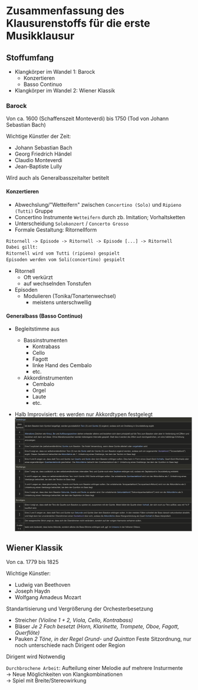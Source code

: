 
# Zusammenfassung des Klausurenstoffs für die erste Musikklausur

## Stoffumfang

* Klangkörper im Wandel 1: Barock
	* Konzertieren
	* Basso Continuo
* Klangkörper im Wandel 2: Wiener Klassik

### Barock

Von ca. 1600 (Schaffenszeit Monteverdi) bis 1750 (Tod von Johann Sebastian Bach)

Wichtige Künstler der Zeit:
* Johann Sebastian Bach
* Georg Friedrich Händel
* Claudio Monteverdi
* Jean-Baptiste Lully

Wird auch als Generalbasszeitalter betitelt

#### Konzertieren

* Abwechslung/"Wetteifern" zwischen `Concertino (Solo)` und `Ripieno (Tutti)` Gruppe
* Concertino Instrumente `Wetteifern` durch zb. Imitation; Vorhaltsketten
* Unterscheidung `Solokonzert` / `Concerto Grosso`
* Formale Gestaltung: Ritornellform 

```default
Ritornell -> Episode -> Ritornell -> Episode [...] -> Ritornell
Dabei gillt:
Ritornell wird vom Tutti (ripieno) gespielt
Episoden werden vom Soli(concertino) gespielt
```
* Ritornell
	* Oft verkürzt 
	* auf wechselnden Tonstufen
* Episoden
	* Modulieren (Tonika/Tonartenwechsel)
		* meistens unterschwellig


#### Generalbass (**Basso Continuo**)

* Begleitstimme aus
	* Bassinstrumenten
		* Kontrabass
		* Cello
		* Fagott
		* linke Hand des Cembalo
		* etc.
	* Akkordinstrumenten
		* Cembalo
		* Orgel
		* Laute
		* etc.

* Halb Improvisiert: es werden nur Akkordtypen festgelegt \
![Akkordbezifferung Wikipedia](./bez-gen-wiki.png)


## Wiener Klassik

Von ca. 1779 bis 1825

Wichtige Künstler:
* Ludwig van Beethoven
* Joseph Haydn
* Wolfgang Amadeus Mozart

Standartisierung und Vergrößerung der Orchesterbesetzung
* Streicher _(Violine 1 + 2, Viola, Cello, Kontrabass)_
* Bläser _Je 2 Fach besetzt (Horn, Klarinette, Trompete, Oboe, Fagott, Querflöte)_
* Pauken _2 Töne, in der Regel Grund- und Quintton_
Feste Sitzordnung, nur noch unterschiede nach Dirigent oder Region

Dirigent wird Notwendig

`Durchbrochene Arbeit`: Aufteilung einer Melodie auf mehrere Insturmente \
	-> Neue Möglichkeiten von Klangkombinationen \
	-> Spiel mit Breite/Stereowirkung
